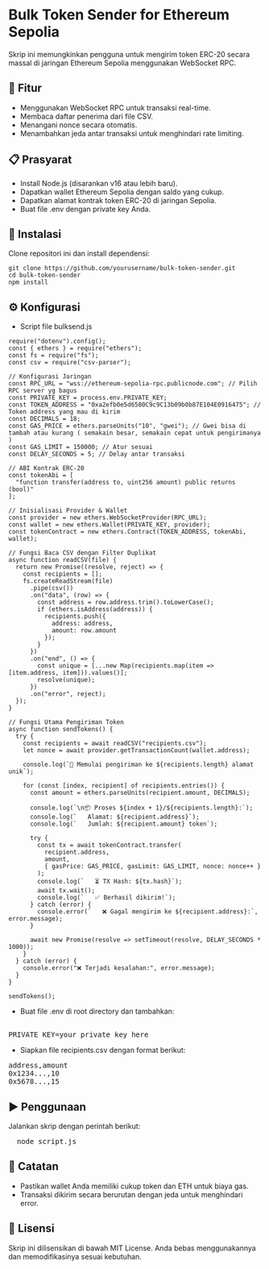# Bulk Token Sender for Ethereum Sepolia

Skrip ini memungkinkan pengguna untuk mengirim token ERC-20 secara massal di jaringan Ethereum Sepolia menggunakan WebSocket RPC.

## 🚀 Fitur
- Menggunakan WebSocket RPC untuk transaksi real-time.
- Membaca daftar penerima dari file CSV.
- Menangani nonce secara otomatis.
- Menambahkan jeda antar transaksi untuk menghindari rate limiting.

## 📋 Prasyarat
- Install Node.js (disarankan v16 atau lebih baru).
- Dapatkan wallet Ethereum Sepolia dengan saldo yang cukup.
- Dapatkan alamat kontrak token ERC-20 di jaringan Sepolia.
- Buat file .env dengan private key Anda.

## 🔧 Instalasi
Clone repositori ini dan install dependensi:
```
git clone https://github.com/yourusername/bulk-token-sender.git
cd bulk-token-sender
npm install
```

## ⚙️ Konfigurasi
- Script file bulksend.js
```
require("dotenv").config();
const { ethers } = require("ethers");
const fs = require("fs");
const csv = require("csv-parser");

// Konfigurasi Jaringan
const RPC_URL = "wss://ethereum-sepolia-rpc.publicnode.com"; // Pilih RPC server yg bagus
const PRIVATE_KEY = process.env.PRIVATE_KEY;
const TOKEN_ADDRESS = "0xa2efb0e5d6580C9c9C13b09b0b87E104E0916475"; // Token address yang mau di kirim
const DECIMALS = 18;
const GAS_PRICE = ethers.parseUnits("10", "gwei"); // Gwei bisa di tambah atau kurang ( semakain besar, semakain cepat untuk pengirimanya )
const GAS_LIMIT = 150000; // Atur sesuai 
const DELAY_SECONDS = 5; // Delay antar transaksi

// ABI Kontrak ERC-20
const tokenAbi = [
  "function transfer(address to, uint256 amount) public returns (bool)"
];

// Inisialisasi Provider & Wallet
const provider = new ethers.WebSocketProvider(RPC_URL);
const wallet = new ethers.Wallet(PRIVATE_KEY, provider);
const tokenContract = new ethers.Contract(TOKEN_ADDRESS, tokenAbi, wallet);

// Fungsi Baca CSV dengan Filter Duplikat
async function readCSV(file) {
  return new Promise((resolve, reject) => {
    const recipients = [];
    fs.createReadStream(file)
      .pipe(csv())
      .on("data", (row) => {
        const address = row.address.trim().toLowerCase();
        if (ethers.isAddress(address)) {
          recipients.push({
            address: address,
            amount: row.amount
          });
        }
      })
      .on("end", () => {
        const unique = [...new Map(recipients.map(item => [item.address, item])).values()];
        resolve(unique);
      })
      .on("error", reject);
  });
}

// Fungsi Utama Pengiriman Token
async function sendTokens() {
  try {
    const recipients = await readCSV("recipients.csv");
    let nonce = await provider.getTransactionCount(wallet.address);
    
    console.log(`🚀 Memulai pengiriman ke ${recipients.length} alamat unik`);

    for (const [index, recipient] of recipients.entries()) {
      const amount = ethers.parseUnits(recipient.amount, DECIMALS);
      
      console.log(`\n📦 Proses ${index + 1}/${recipients.length}:`);
      console.log(`   Alamat: ${recipient.address}`);
      console.log(`   Jumlah: ${recipient.amount} token`);

      try {
        const tx = await tokenContract.transfer(
          recipient.address, 
          amount,
          { gasPrice: GAS_PRICE, gasLimit: GAS_LIMIT, nonce: nonce++ }
        );
        console.log(`   ⏳ TX Hash: ${tx.hash}`);
        await tx.wait();
        console.log(`   ✅ Berhasil dikirim!`);
      } catch (error) {
        console.error(`   ❌ Gagal mengirim ke ${recipient.address}:`, error.message);
      }
      
      await new Promise(resolve => setTimeout(resolve, DELAY_SECONDS * 1000));
    }
  } catch (error) {
    console.error("❌ Terjadi kesalahan:", error.message);
  }
}

sendTokens();
```

- Buat file .env di root directory dan tambahkan:
<pre> 
PRIVATE_KEY=your_private_key_here
</pre>

- Siapkan file recipients.csv dengan format berikut:
<pre>
address,amount
0x1234...,10
0x5678...,15
</pre>

## ▶️ Penggunaan
Jalankan skrip dengan perintah berikut:

<pre>
  node script.js
</pre>

## 📝 Catatan
- Pastikan wallet Anda memiliki cukup token dan ETH untuk biaya gas.
- Transaksi dikirim secara berurutan dengan jeda untuk menghindari error.

## 📜 Lisensi
Skrip ini dilisensikan di bawah MIT License. Anda bebas menggunakannya dan memodifikasinya sesuai kebutuhan.
